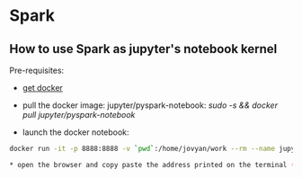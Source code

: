# Spark

## How to use Spark as jupyter's notebook kernel

Pre-requisites: 
* [get docker](https://www.digitalocean.com/community/tutorials/how-to-install-and-use-docker-on-ubuntu-18-04) 
* pull the docker image: jupyter/pyspark-notebook: _sudo -s && docker pull jupyter/pyspark-notebook_

* launch the docker notebook: 
``` bash
docker run -it -p 8888:8888 -v `pwd`:/home/jovyan/work --rm --name jupyter jupyter/pyspark-notebook```

* open the browser and copy paste the address printed on the terminal (ex: http://localhost:8888/?token=...)